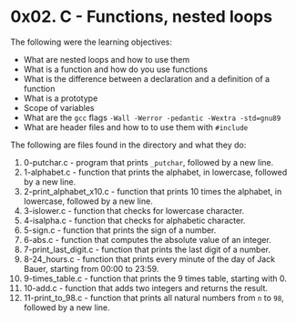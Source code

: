 # 0x02. C - Functions, nested loops
The following were the learning objectives:
-   What are nested loops and how to use them
-   What is a function and how do you use functions
-   What is the difference between a declaration and a definition of a function
-   What is a prototype
-   Scope of variables
-   What are the  `gcc`  flags  `-Wall -Werror -pedantic -Wextra -std=gnu89`
-   What are header files and how to to use them with  `#include`

The following are files found in the directory and what they do:
1. 0-putchar.c - program that prints `_putchar`, followed by a new line.
2. 1-alphabet.c - function that prints the alphabet, in lowercase, followed by a new line.
3. 2-print_alphabet_x10.c - function that prints 10 times the alphabet, in lowercase, followed by a new line.
4. 3-islower.c - function that checks for lowercase character.
5. 4-isalpha.c - function that checks for alphabetic character.
6. 5-sign.c - function that prints the sign of a number.
7. 6-abs.c - function that computes the absolute value of an integer.
8. 7-print_last_digit.c - function that prints the last digit of a number.
9. 8-24_hours.c - function that prints every minute of the day of Jack Bauer, starting from 00:00 to 23:59.
10. 9-times_table.c - function that prints the 9 times table, starting with 0.
11. 10-add.c - function that adds two integers and returns the result.
12. 11-print_to_98.c - function that prints all natural numbers from `n` to `98`, followed by a new line.
